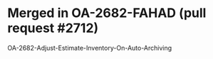 # Merged in OA-2682-FAHAD (pull request #2712)

OA-2682-Adjust-Estimate-Inventory-On-Auto-Archiving
